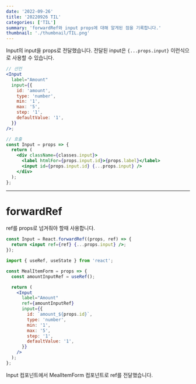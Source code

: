 ```yaml
---
date: '2022-09-26'
title: '20220926 TIL'
categories: ['TIL']
summary: 'forwardRef와 input props에 대해 알게된 점을 기록합니다.'
thumbnail: './thumbnail/TIL.png'
---
```


Input의 input을 props로 전달했습니다. 전달된 input은 `{...props.input}` 이런식으로 사용할 수 있습니다.

```jsx
// 선언
<Input
  label="Amount"
  input={{
    id: 'amount',
    type: 'number',
    min: '1',
    max: '5',
    step: '1',
    defaultValue: '1',
  }}
/>;

// 호출
const Input = props => {
  return (
    <div className={classes.input}>
      <label htmlFor={props.input.id}>{props.label}</label>
      <input id={props.input.id} {...props.input} />
    </div>
  );
};
```

---

# forwardRef

ref를 props로 넘겨줘야 할때 사용합니다.

```jsx
const Input = React.forwardRef((props, ref) => {
  return <input ref={ref} {...props.input} />;
});
```

```jsx
import { useRef, useState } from 'react';

const MealItemForm = props => {
  const amountInputRef = useRef();

  return (
    <Input
      label="Amount"
      ref={amountInputRef}
      input={{
        id: `amount_${props.id}`,
        type: 'number',
        min: '1',
        max: '5',
        step: '1',
        defaultValue: '1',
      }}
    />
  );
};
```

Input 컴포넌트에서 MealItemForm 컴포넌트로 ref를 전달했습니다.
